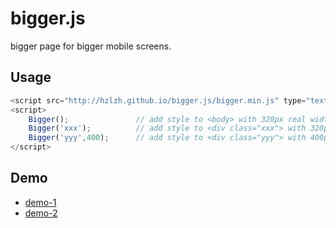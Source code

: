 bigger.js
=========

bigger page for bigger mobile screens.

## Usage

```js
<script src="http://hzlzh.github.io/bigger.js/bigger.min.js" type="text/javascript"></script>
<script>
    Bigger();               // add style to <body> with 320px real width
    Bigger('xxx');          // add style to <div class="xxx"> with 320px real width
    Bigger('yyy',400);      // add style to <div class="yyy"> with 400px real width
</script>
```

## Demo

* [demo-1](http://hzlzh.github.io/bigger.js/demo-1.html)
* [demo-2](http://hzlzh.github.io/bigger.js/demo-2.html)